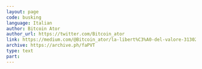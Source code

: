 ```yaml
---
layout: page
code: busking
language: Italian
author: Bitcoin Ator
author_url: https://twitter.com/Bitcoin_ator
link: https://medium.com/@Bitcoin_ator/la-libert%C3%A0-del-valore-313025197cd1
archive: https://archive.ph/faPVT
type: text
part: 
---
```

